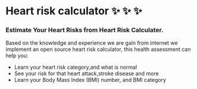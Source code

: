 # Heart risk calculator :sparkles: :sparkles: :sparkles:

### Estimate Your Heart Risks from Heart Risk Calculater.

Based on the knowledge and experience we are gain from internet we implement an open source heart risk calculator, this health assessment can help you:

* Learn your heart risk category,and what is normal
* See your risk for that heart attack,stroke disease and more
* Learn your Body Mass Index (BMI) number, and BMI category
